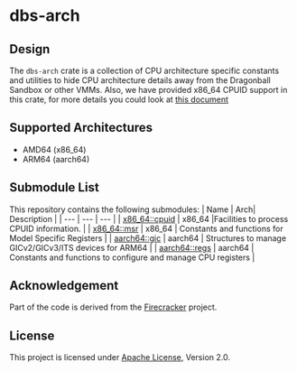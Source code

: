 # dbs-arch

## Design

The `dbs-arch` crate is a collection of CPU architecture specific constants and utilities to hide CPU architecture details away from the Dragonball Sandbox or other VMMs.
Also, we have provided x86_64 CPUID support in this crate, for more details you could look at [this document](docs/x86_64_cpuid.md)

## Supported Architectures

- AMD64 (x86_64)
- ARM64 (aarch64)

## Submodule List

This repository contains the following submodules:
| Name | Arch| Description |
| --- | --- | --- |
| [x86_64::cpuid](src/x86_64/cpuid/) | x86_64 |Facilities to process CPUID information. |
| [x86_64::msr](src/x86_64/msr.rs) | x86_64 | Constants and functions for Model Specific Registers |
| [aarch64::gic](src/aarch64/gic) | aarch64 | Structures to manage GICv2/GICv3/ITS devices for ARM64 |
| [aarch64::regs](src/aarch64/regs.rs) | aarch64 | Constants and functions to configure and manage CPU registers |

## Acknowledgement

Part of the code is derived from the [Firecracker](https://github.com/firecracker-microvm/firecracker) project.

## License

This project is licensed under [Apache License](http://www.apache.org/licenses/LICENSE-2.0), Version 2.0.
